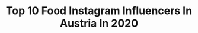 ---
title: Top 10 Food Instagram Influencers In Austria In 2020
description: >-
  Find top food Instagram influencers in Austria in 2020. Most popular hashtags: #stayhome #stayathome #happygirl #foodspringfamily.
platform: Instagram
profiles:
  - username: "doris.xyz"
    fullname: >-
      🌸 Doris Jaritz  | 📍 AUT
    location: "Austria"
    followers: 23440
    engagement: 740
    commentsToLikes: 0.081292
    avatar: "https://scontent-ams4-1.cdninstagram.com/v/t51.2885-19/s320x320/57568582_708688446254923_6387054331262140416_n.jpg?_nc_ht=scontent-ams4-1.cdninstagram.com&_nc_ohc=wQjkTzTp6Q8AX8XKkTe&oh=a0726d20ad16d25889eada77186e081f&oe=5EB94B80"
    verified: false
    hashtags: "#igersgraz, #fitfam, #keepshining, #fitnesslifestyle"
  - username: "philippknefz"
    fullname: >-
      Fit  Couple Streetstyle Graz
    location: "Austria"
    followers: 144293
    engagement: 279
    commentsToLikes: 0.129846
    avatar: "https://scontent-ams4-1.cdninstagram.com/v/t51.2885-19/s320x320/79319510_746329395886108_5009593212025700352_n.jpg?_nc_ht=scontent-ams4-1.cdninstagram.com&_nc_ohc=LWAZIgV0o9MAX9nDMW5&oh=d79f8018d76d3449b670eb9231d6e183&oe=5EB8E0A1"
    verified: true
    hashtags: "#outfit, #lifttogehter, #mensfashion, #training"
  - username: "ich_verstehe_es_blog"
    fullname: >-
      ELISABETH KLOPF
    location: "Austria"
    followers: 7026
    engagement: 640
    commentsToLikes: 0.123116
    avatar: "https://scontent-ams4-1.cdninstagram.com/v/t51.2885-19/s320x320/91503035_1508693982633950_3588351592765587456_n.jpg?_nc_ht=scontent-ams4-1.cdninstagram.com&_nc_ohc=OEIKBxJwRIwAX93EHjI&oh=e7babe72a0ee5d1282a4817c29c881dc&oe=5EBB4F41"
    verified: false
    hashtags: "#ichversteheesblog, #reisenmitkind, #weinempfehlung, #schwarzweiss"
  - username: "frankly.alina"
    fullname: >-
      » Alina | VEGAN & LIFESTYLE«
    location: "Austria"
    followers: 41819
    engagement: 813
    commentsToLikes: 0.013369
    avatar: "https://scontent-lhr8-1.cdninstagram.com/v/t51.2885-19/s320x320/72480381_1328300127339582_6353006725347409920_n.jpg?_nc_ht=scontent-lhr8-1.cdninstagram.com&_nc_ohc=ms-qRFTMihgAX9oHV5O&oh=58261e9d366a38bd214790eb419f8b9d&oe=5EB9297A"
    verified: false
    hashtags: "#saturdaze, #hoferat, #summermood, #veganesnacks"
  - username: "virginia.rox"
    fullname: >-
      FITNESS | CONCIOUSNESS | LOVE
    location: "Austria"
    followers: 43965
    engagement: 351
    commentsToLikes: 0.032731
    avatar: "https://scontent-lhr8-1.cdninstagram.com/v/t51.2885-19/s320x320/70917132_402002457116013_5906759863811178496_n.jpg?_nc_ht=scontent-lhr8-1.cdninstagram.com&_nc_ohc=N-LNto2p7wUAX-umZKq&oh=3526bf1de4bebc7b3be2e9582778e367&oe=5EB91B92"
    verified: false
    hashtags: "#girlpower, #foodspringfamily, #happyholidays, #essenbestellen"
  - username: "fabiankitzweger"
    fullname: >-
      FABIAN KITZWEGER
    location: "Austria"
    followers: 244658
    engagement: 409
    commentsToLikes: 0.019015
    avatar: "https://scontent-amt2-1.cdninstagram.com/v/t51.2885-19/s320x320/61073065_2367471266863083_8382052389552652288_n.jpg?_nc_ht=scontent-amt2-1.cdninstagram.com&_nc_ohc=zPBu_J-y48gAX_bL_IX&oh=fe72017b7723e7805e8ae64b6266b039&oe=5EB86DBF"
    verified: true
    hashtags: "#foodspringfamily, #hotelsepp, #exsepptional, #adultsonly"
  - username: "tatjanakreuzmayr"
    fullname: >-
      Tatjana Kreuzmayr
    location: "Austria"
    followers: 104550
    engagement: 96
    commentsToLikes: 0.114715
    avatar: "https://scontent-lhr8-1.cdninstagram.com/v/t51.2885-19/s320x320/73512769_1158535297671071_7992065021158883328_n.jpg?_nc_ht=scontent-lhr8-1.cdninstagram.com&_nc_ohc=9MgGeancJYwAX-gCESZ&oh=496f17f781335547c11b82e13d8d0c61&oe=5EBB630D"
    verified: true
    hashtags: "#overthetop, #spaday, #runwaymyway, #unterfordert"
  - username: "paulaxleonie"
    fullname: >-
      PAULA LEONIE RUBLÉ 🕊
    location: "Austria"
    followers: 15101
    engagement: 1297
    commentsToLikes: 0.023005
    avatar: "https://scontent-lhr8-1.cdninstagram.com/v/t51.2885-19/s320x320/92295887_224152195460123_8524872387290726400_n.jpg?_nc_ht=scontent-lhr8-1.cdninstagram.com&_nc_ohc=qze6Hulp8eIAX94ktjK&oh=633c26e767c704cb079c30dbfdf8ed34&oe=5EB94360"
    verified: false
    hashtags: "#idealofsweden, #stronger, #loungeunderwear, #beyourself"
  - username: "blanca_friedrich"
    fullname: >-
      FITNESS | FASHION | LIFESTYLE
    location: "Austria"
    followers: 594723
    engagement: 478
    commentsToLikes: 0.007719
    avatar: "https://scontent-bos3-1.cdninstagram.com/v/t51.2885-19/s320x320/34404232_384332882062724_3328654492542435328_n.jpg?_nc_ht=scontent-bos3-1.cdninstagram.com&_nc_ohc=ctkfy74jnEYAX9CCsr5&oh=a63532d5e54a97140d6eba4975e8c658&oe=5EBBEF43"
    verified: false
    hashtags: "#secretlipsmoment, #happygirl, #phonebleaching, #crazygirl"
  - username: "larissaseraphia"
    fullname: >-
      LARISSA SERAPHIA - FITNESS
    location: "Austria"
    followers: 6726
    engagement: 748
    commentsToLikes: 0.029672
    avatar: "https://scontent-lht6-1.cdninstagram.com/v/t51.2885-19/s320x320/89473420_828443750992295_7170897600927760384_n.jpg?_nc_ht=scontent-lht6-1.cdninstagram.com&_nc_ohc=xg3Dfp2-iCEAX_U4YSk&oh=a9afbb9ffa1b8b804162eccae1441b5b&oe=5EBC64FD"
    verified: false
    hashtags: "#womensbest, #stayhome, #10000caloriechallenge, #teamactive"
---